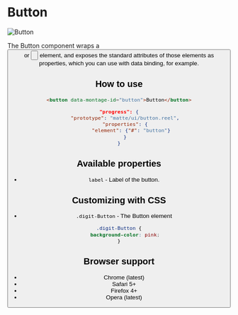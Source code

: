 # Button

![Button](https://raw.github.com/montagejs/montage-lab/master/skeleton/mobile/components/button.reel/screenshot.png)

The Button component wraps a <button> or <input type="button"> element, and exposes the standard attributes of those elements as properties, which you can use with data binding, for example.

## How to use

```html
<button data-montage-id="button">Button</button>
```

```json
"progress": {
    "prototype": "matte/ui/button.reel",
    "properties": {
        "element": {"#": "button"}
    }
}
```


## Available properties

* `label` - Label of the button.



## Customizing with CSS

* `.digit-Button` - The Button element

```css
.digit-Button {
    background-color: pink;
}
```



## Browser support

* Chrome (latest)
* Safari 5+
* Firefox 4+
* Opera (latest)
